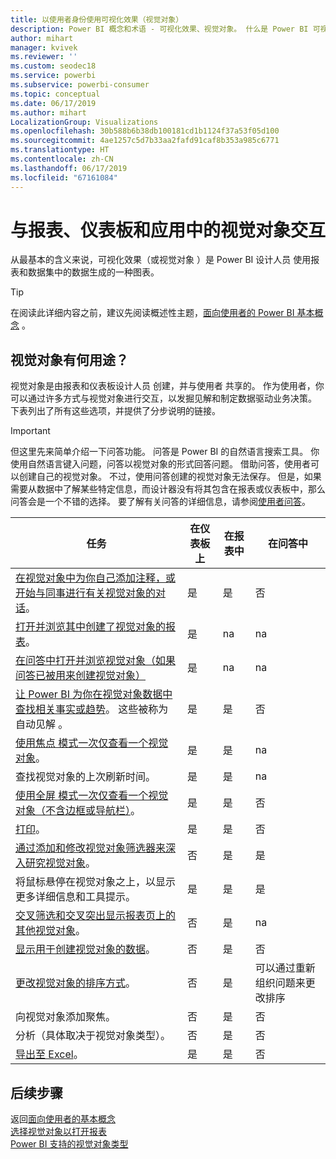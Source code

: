 ```yaml
---
title: 以使用者身份使用可视化效果（视觉对象）
description: Power BI 概念和术语 - 可视化效果、视觉对象。 什么是 Power BI 可视化效果、视觉对象。
author: mihart
manager: kvivek
ms.reviewer: ''
ms.custom: seodec18
ms.service: powerbi
ms.subservice: powerbi-consumer
ms.topic: conceptual
ms.date: 06/17/2019
ms.author: mihart
LocalizationGroup: Visualizations
ms.openlocfilehash: 30b588b6b38db100181cd1b1124f37a53f05d100
ms.sourcegitcommit: 4ae1257c5d7b33aa2fafd91caf8b353a985c6771
ms.translationtype: HT
ms.contentlocale: zh-CN
ms.lasthandoff: 06/17/2019
ms.locfileid: "67161084"
---
```

# <a name="interact-with-visuals-in-reports-dashboards-and-apps"></a>与报表、仪表板和应用中的视觉对象交互

从最基本的含义来说，可视化效果（或视觉对象  ）是 Power BI 设计人员  使用报表和数据集中的数据生成的一种图表。 

> [!TIP]
> 在阅读此详细内容之前，建议先阅读概述性主题，[面向使用者的 Power BI 基本概念](end-user-basic-concepts.md)  。

## <a name="what-can-i-do-with-visuals"></a>视觉对象有何用途？

视觉对象是由报表和仪表板设计人员  创建，并与使用者  共享的。 作为使用者，你可以通过许多方式与视觉对象进行交互，以发掘见解和制定数据驱动业务决策。 下表列出了所有这些选项，并提供了分步说明的链接。

> [!IMPORTANT]
> 但这里先来简单介绍一下问答功能。 问答是 Power BI 的自然语言搜索工具。 你使用自然语言键入问题，问答以视觉对象的形式回答问题。 借助问答，使用者可以创建自己的视觉对象。 不过，使用问答创建的视觉对象无法保存。 但是，如果需要从数据中了解某些特定信息，而设计器没有将其包含在报表或仪表板中，那么问答会是一个不错的选择。 要了解有关问答的详细信息，请参阅[使用者问答](end-user-q-and-a.md)。



|任务  |在仪表板上  |在报表中  | 在问答中
|---------|---------|---------|--------|
|[在视觉对象中为你自己添加注释，或开始与同事进行有关视觉对象的对话](end-user-comment.md)。     |  是       |   是      |  否  |
|[打开并浏览其中创建了视觉对象的报表](end-user-tiles.md)。     |    是     |   na      |  na |
|[在问答中打开并浏览视觉对象（如果问答已被用来创建视觉对象）](end-user-q-and-a.md)     |   是      |   na      |  na  |
|[让 Power BI 为你在视觉对象数据中查找相关事实或趋势](end-user-insights.md)。  这些被称为自动见解  。     |    是     |   是      | 否   |
|[使用焦点  模式一次仅查看一个视觉对象](end-user-focus.md)。     | 是        |   是      | na  |
|查找视觉对象的上次刷新时间。     |  是       |    是     | na  |
|[使用全屏  模式一次仅查看一个视觉对象（不含边框或导航栏）](end-user-focus.md)。     |   是      |  是       | 否  |
|[打印](end-user-print.md)。     |  是       |   是      | 否  |
|[通过添加和修改视觉对象筛选器来深入研究视觉对象](end-user-report-filter.md)。     |    否     |   是      | 是  |
|将鼠标悬停在视觉对象之上，以显示更多详细信息和工具提示。     |    是     |   是      | 是  |
|[交叉筛选和交叉突出显示报表页上的其他视觉对象](end-user-interactions.md)。    |   否      |   是      | na  |
|[显示用于创建视觉对象的数据](end-user-show-data.md)。     |  否       |   是      | 否  |
| [更改视觉对象的排序方式](end-user-change-sort.md)。 | 否  | 是  | 可以通过重新组织问题来更改排序  |
| 向视觉对象添加聚焦。 | 否  | 是  |  否 |
| 分析（具体取决于视觉对象类型）。 | 否  | 是  | 否  |
| [导出至 Excel](end-user-export.md)。 | 是 | 是 | 否|

## <a name="next-steps"></a>后续步骤
返回[面向使用者的基本概念](end-user-basic-concepts.md)    
[选择视觉对象以打开报表](end-user-report-open.md)    
[Power BI 支持的视觉对象类型](end-user-visual-type.md)
